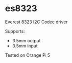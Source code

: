 # es8323
Everest 8323 I2C Codec driver

Supports:
* 3.5mm output
* 3.5mm input

Tested on Orange Pi 5